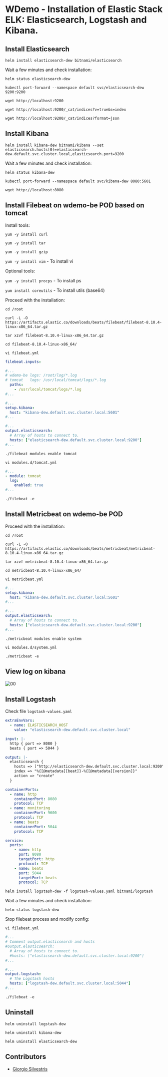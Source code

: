 # WDemo - Installation of Elastic Stack ELK: Elasticsearch, Logstash and Kibana.

## Install Elasticsearch

`helm install elasticsearch-dew bitnami/elasticsearch`

Wait a few minutes and check installation:

`helm status elasticsearch-dew`

`kubectl port-forward --namespace default svc/elasticsearch-dew 9200:9200`

`wget http://localhost:9200`

`wget http://localhost:9200/_cat/indices?v=true&s=index`

`wget http://localhost:9200/_cat/indices?format=json`

## Install Kibana

`helm install kibana-dew bitnami/kibana --set elasticsearch.hosts[0]=elasticsearch-dew.default.svc.cluster.local,elasticsearch.port=9200`

Wait a few minutes and check installation:

`helm status kibana-dew`

`kubectl port-forward --namespace default svc/kibana-dew 8080:5601`

`wget http://localhost:8080`

## Install Filebeat on wdemo-be POD based on tomcat

Install tools:

`yum -y install curl`

`yum -y install tar`

`yum -y install gzip`

`yum -y install vim` - To install vi

Optional tools:

`yum -y install procps` - To install ps

`yum install coreutils` - To install utils (base64)

Proceed with the installation:

`cd /root`

`curl -L -O https://artifacts.elastic.co/downloads/beats/filebeat/filebeat-8.10.4-linux-x86_64.tar.gz`

`tar xzvf filebeat-8.10.4-linux-x86_64.tar.gz`

`cd filebeat-8.10.4-linux-x86_64/`

`vi filebeat.yml`

```yaml
filebeat.inputs:

#...
# wdemo-be logs: /root/log/*.log
# tomcat   logs: /usr/local/tomcat/logs/*.log
  paths:
    - /usr/local/tomcat/logs/*.log
#...

#...
setup.kibana:
  host: "kibana-dew.default.svc.cluster.local:5601"
#...

#...
output.elasticsearch:
  # Array of hosts to connect to.
  hosts: ["elasticsearch-dew.default.svc.cluster.local:9200"]
#...
```

`./filebeat modules enable tomcat`

`vi modules.d/tomcat.yml`

```yaml
#...
- module: tomcat
  log:
    enabled: true
#...
```

`./filebeat -e`

## Install Metricbeat on wdemo-be POD

Proceed with the installation:

`cd /root`

`curl -L -O https://artifacts.elastic.co/downloads/beats/metricbeat/metricbeat-8.10.4-linux-x86_64.tar.gz`

`tar xzvf metricbeat-8.10.4-linux-x86_64.tar.gz`

`cd metricbeat-8.10.4-linux-x86_64/`

`vi metricbeat.yml`

```yaml
#...
setup.kibana:
  host: "kibana-dew.default.svc.cluster.local:5601"
#...

#...
output.elasticsearch:
  # Array of hosts to connect to.
  hosts: ["elasticsearch-dew.default.svc.cluster.local:9200"]
#...
```

`./metricbeat modules enable system`

`vi modules.d/system.yml`

`./metricbeat -e`

## View log on kibana

![00](elk_00.png)

## Install Logstash

Check file `logstash-values.yaml`

```yaml
extraEnvVars:
  - name: ELASTICSEARCH_HOST
    value: "elasticsearch-dew.default.svc.cluster.local"

input: |-
  http { port => 8080 }
  beats { port => 5044 }

output: |-
  elasticsearch {
    hosts => ["http://elasticsearch-dew.default.svc.cluster.local:9200"]
    index => "%{[@metadata][beat]}-%{[@metadata][version]}"
    action => "create"
  }

containerPorts:
  - name: http
    containerPort: 8080
    protocol: TCP
  - name: monitoring
    containerPort: 9600
    protocol: TCP
  - name: beats
    containerPort: 5044
    protocol: TCP

service:
  ports:
    - name: http
      port: 8080
      targetPort: http
      protocol: TCP
    - name: beats
      port: 5044
      targetPort: beats
      protocol: TCP
```

`helm install logstash-dew -f logstash-values.yaml bitnami/logstash`

Wait a few minutes and check installation:

`helm status logstash-dew`

Stop filebeat process and modify config:

`vi filebeat.yml`

```yaml
#...
# Comment output.elasticsearch and hosts
#output.elasticsearch:
  # Array of hosts to connect to.
  #hosts: ["elasticsearch-dew.default.svc.cluster.local:9200"]
#...

#...
output.logstash:
  # The Logstash hosts
  hosts: ["logstash-dew.default.svc.cluster.local:5044"]
#...
```

`./filebeat -e`

## Uninstall

`helm uninstall logstash-dew`

`helm uninstall kibana-dew`

`helm uninstall elasticsearch-dew`

## Contributors

* [Giorgio Silvestris](https://github.com/giosil)
